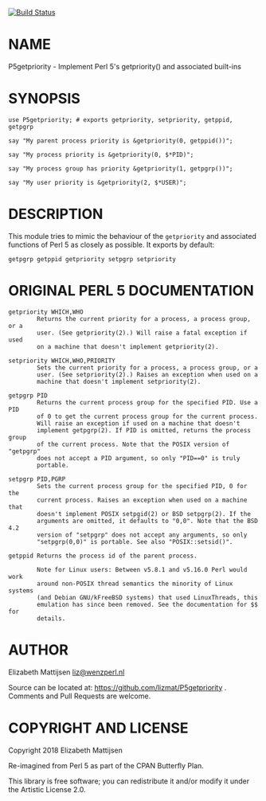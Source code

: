 [![Build Status](https://travis-ci.org/lizmat/P5getpriority.svg?branch=master)](https://travis-ci.org/lizmat/P5getpriority)

NAME
====

P5getpriority - Implement Perl 5's getpriority() and associated built-ins

SYNOPSIS
========

    use P5getpriority; # exports getpriority, setpriority, getppid, getpgrp

    say "My parent process priority is &getpriority(0, getppid())";

    say "My process priority is &getpriority(0, $*PID)";

    say "My process group has priority &getpriority(1, getpgrp())";

    say "My user priority is &getpriority(2, $*USER)";

DESCRIPTION
===========

This module tries to mimic the behaviour of the `getpriority` and associated functions of Perl 5 as closely as possible. It exports by default:

    getpgrp getppid getpriority setpgrp setpriority

ORIGINAL PERL 5 DOCUMENTATION
=============================

    getpriority WHICH,WHO
            Returns the current priority for a process, a process group, or a
            user. (See getpriority(2).) Will raise a fatal exception if used
            on a machine that doesn't implement getpriority(2).

    setpriority WHICH,WHO,PRIORITY
            Sets the current priority for a process, a process group, or a
            user. (See setpriority(2).) Raises an exception when used on a
            machine that doesn't implement setpriority(2).

    getpgrp PID
            Returns the current process group for the specified PID. Use a PID
            of 0 to get the current process group for the current process.
            Will raise an exception if used on a machine that doesn't
            implement getpgrp(2). If PID is omitted, returns the process group
            of the current process. Note that the POSIX version of "getpgrp"
            does not accept a PID argument, so only "PID==0" is truly
            portable.

    setpgrp PID,PGRP
            Sets the current process group for the specified PID, 0 for the
            current process. Raises an exception when used on a machine that
            doesn't implement POSIX setpgid(2) or BSD setpgrp(2). If the
            arguments are omitted, it defaults to "0,0". Note that the BSD 4.2
            version of "setpgrp" does not accept any arguments, so only
            "setpgrp(0,0)" is portable. See also "POSIX::setsid()".

    getppid Returns the process id of the parent process.

            Note for Linux users: Between v5.8.1 and v5.16.0 Perl would work
            around non-POSIX thread semantics the minority of Linux systems
            (and Debian GNU/kFreeBSD systems) that used LinuxThreads, this
            emulation has since been removed. See the documentation for $$ for
            details.

AUTHOR
======

Elizabeth Mattijsen <liz@wenzperl.nl>

Source can be located at: https://github.com/lizmat/P5getpriority . Comments and Pull Requests are welcome.

COPYRIGHT AND LICENSE
=====================

Copyright 2018 Elizabeth Mattijsen

Re-imagined from Perl 5 as part of the CPAN Butterfly Plan.

This library is free software; you can redistribute it and/or modify it under the Artistic License 2.0.

